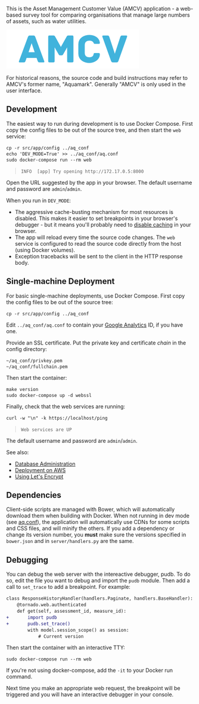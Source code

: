 This is the Asset Management Customer Value (AMCV) application - a web-based
survey tool for comparing organisations that manage large numbers of assets,
such as water utilities.

![AMCV Logo](doc/amcv_logo.png)

For historical reasons, the source code and build instructions may refer to
AMCV's former name, "Aquamark". Generally "AMCV" is only used in the user
interface.


## Development

The easiest way to run during development is to use Docker Compose. First copy
the config files to be out of the source tree, and then start the `web` service:

```
cp -r src/app/config ../aq_conf
echo 'DEV_MODE=True' >> ../aq_conf/aq.conf
sudo docker-compose run --rm web
```

> `INFO  [app] Try opening http://172.17.0.5:8000`

Open the URL suggested by the app in your browser. The default username
and password are `admin`/`admin`.

When you run in `DEV_MODE`:

 - The aggressive cache-busting mechanism for most resources is disabled. This
   makes it easier to set breakpoints in your browser's debugger - but it means
   you'll probably need to [disable caching] in your browser.
 - The app will reload every time the source code changes. The `web` service is
   configured to read the source code directly from the host (using Docker
   volumes).
 - Exception tracebacks will be sent to the client in the HTTP response body.


[disable caching]: http://stackoverflow.com/a/7000899/320036


## Single-machine Deployment

For basic single-machine deployments, use Docker Compose. First copy
the config files to be out of the source tree:

```
cp -r src/app/config ../aq_conf
```

Edit `../aq_conf/aq.conf` to contain your [Google Analytics][ga] ID, if you
have one.

Provide an SSL certificate. Put the private key and certificate
*chain* in the config directory:

```
~/aq_conf/privkey.pem
~/aq_conf/fullchain.pem
```

Then start the container:

```
make version
sudo docker-compose up -d webssl
```

Finally, check that the web services are running:

```
curl -w "\n" -k https://localhost/ping
```

> `Web services are UP`

The default username and password are `admin`/`admin`.

See also:

- [Database Administration][backup]
- [Deployment on AWS][aws]
- [Using Let's Encrypt][le]

[ga]: http://www.google.com.au/analytics/
[aws]: doc/aws.md
[le]: doc/lets_encrypt.md
[backup]: doc/backup.md
[`docker-compose`]: https://github.com/docker/compose/releases


## Dependencies

Client-side scripts are managed with Bower, which will automatically download
them when building with Docker. When not running in dev mode (see [aq.conf]),
the application will automatically use CDNs for some scripts and CSS
files, and will minify the others. If you add a dependency or change its
version number, you **must** make sure the versions specified in `bower.json`
and in `server/handlers.py` are the same.


[aq.conf]: src/app/config/aq.conf


## Debugging

You can debug the web server with the intereactive debugger, pudb. To do so,
edit the file you want to debug and import the `pudb` module. Then add a call to
`set_trace` to add a breakpoint. For example:

```diff
class ResponseHistoryHandler(handlers.Paginate, handlers.BaseHandler):
    @tornado.web.authenticated
    def get(self, assessment_id, measure_id):
+       import pudb
+       pudb.set_trace()
        with model.session_scope() as session:
            # Current version
```

Then start the container with an interactive TTY:

```
sudo docker-compose run --rm web
```

If you're not using docker-compose, add the `-it` to your Docker run command.

Next time you make an appropriate web request, the breakpoint will be triggered
and you will have an interactive debugger in your console.

